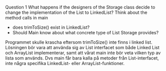 Question 1
What happens if the designers of the Storage class decide to change the implementation of the List to LinkedList?
Think about the method calls in main 
- does trimToSize() exist in LinkedList?
- Should Main know about what concrete type of List Storage provides?

Programmet skulle krascha eftersom trimToSize() inte finns i linked list. 
Lösningen bör vara att använda sig av List interfacet som både Linked List och ArrayList implementerar, 
samt att vårat main inte bör veta vilken typ av lista som används. Dvs main får bara kalla på metoder från 
List-interfacet, inte några specifika LinkedList- eller ArrayList-funktioner.

